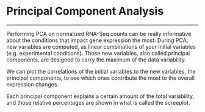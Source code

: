 # Principal Component Analysis

------------------------------------------------------------------------

Performing PCA on normalized RNA-Seq counts can be really informative about the conditions that impact gene expression the most. During PCA, new variables are computed, as linear combinations of your initial variables (e.g. experimental conditions). Those new variables, also called principal components, are designed to carry the maximum of the data variability.

We can plot the correlations of the initial variables to the new variables, the principal components, to see which ones contribute the most to the overall expression changes.

Each principal component explains a certain amount of the total variability, and those relative percentages are shown in what is called the screeplot.
